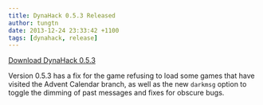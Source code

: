 ```yaml
---
title: DynaHack 0.5.3 Released
author: tungtn
date: 2013-12-24 23:33:42 +1100
tags: [dynahack, release]
---
```

[Download DynaHack 0.5.3](https://github.com/tung/DynaHack/releases/tag/v0.5.3)

Version 0.5.3 has a fix for the game refusing to load some games that have visited the Advent Calendar branch, as well as the new `darkmsg` option to toggle the dimming of past messages and fixes for obscure bugs.
